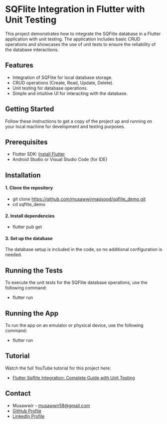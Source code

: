# SQFlite Integration in Flutter with Unit Testing
This project demonstrates how to integrate the SQFlite database in a Flutter application with unit testing. The application includes basic CRUD operations and showcases the use of unit tests to ensure the reliability of the database interactions.

## Features
- Integration of SQFlite for local database storage.
- CRUD operations (Create, Read, Update, Delete).
- Unit testing for database operations.
- Simple and intuitive UI for interacting with the database.

## Getting Started
Follow these instructions to get a copy of the project up and running on your local machine for development and testing purposes.

## Prerequisites
- Flutter SDK: [Install Flutter](https://docs.flutter.dev/get-started/install)
- Android Studio or Visual Studio Code (for IDE)

## Installation
#### 1. Clone the repository
- git clone https://github.com/musawwirmaqsood/sqflite_demo.git
- cd sqflite_demo

#### 2. Install dependencies
- flutter pub get

#### 3. Set up the database
The database setup is included in the code, so no additional configuration is needed.

## Running the Tests
To execute the unit tests for the SQFlite database operations, use the following command:
- flutter run


## Running the App
To run the app on an emulator or physical device, use the following command:
- flutter run

## Tutorial
Watch the full YouTube tutorial for this project here:
- [Flutter Sqflite Integration: Complete Guide with Unit Testing](https://www.youtube.com/watch?v=ooFMejyQ4cY&t=1s)

## Contact
- Musawwir - musawwir58@gmail.com
- [GitHub Profile](https://github.com/musawwirmaqsood)
- [LinkedIn Profile](https://www.linkedin.com/in/musawwir-maqsood/)

